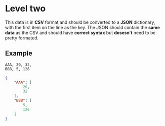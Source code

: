 Level two
=========

This data is in **CSV** format and should be
converted to a **JSON** dictionary, with the
first item on the line as the key. The JSON
should contain the **same data** as the CSV
and should have **correct syntax** but
**dosesn't** need to be pretty formated.

Example
-------

```csv
AAA, 20, 32,
BBB, 5, 126
```
```json
{
	"AAA": [
		20,
		32
	],
	"BBB": [
		5,
		126
	]
}
```
